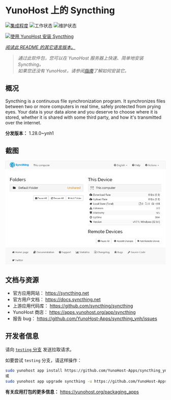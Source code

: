 <!--
注意：此 README 由 <https://github.com/YunoHost/apps/tree/master/tools/readme_generator> 自动生成
请勿手动编辑。
-->

# YunoHost 上的 Syncthing

[![集成程度](https://apps.yunohost.org/badge/integration/syncthing)](https://ci-apps.yunohost.org/ci/apps/syncthing/)
![工作状态](https://apps.yunohost.org/badge/state/syncthing)
![维护状态](https://apps.yunohost.org/badge/maintained/syncthing)

[![使用 YunoHost 安装 Syncthing](https://install-app.yunohost.org/install-with-yunohost.svg)](https://install-app.yunohost.org/?app=syncthing)

*[阅读此 README 的其它语言版本。](./ALL_README.md)*

> *通过此软件包，您可以在 YunoHost 服务器上快速、简单地安装 Syncthing。*  
> *如果您还没有 YunoHost，请参阅[指南](https://yunohost.org/install)了解如何安装它。*

## 概况

Syncthing is a continuous file synchronization program. It synchronizes files between two or more computers in real time, safely protected from prying eyes. Your data is your data alone and you deserve to choose where it is stored, whether it is shared with some third party, and how it's transmitted over the internet.


**分发版本：** 1.28.0~ynh1

## 截图

![Syncthing 的截图](./doc/screenshots/screenshot1.png)

## 文档与资源

- 官方应用网站： <https://syncthing.net>
- 官方用户文档： <https://docs.syncthing.net>
- 上游应用代码库： <https://github.com/syncthing/syncthing>
- YunoHost 商店： <https://apps.yunohost.org/app/syncthing>
- 报告 bug： <https://github.com/YunoHost-Apps/syncthing_ynh/issues>

## 开发者信息

请向 [`testing` 分支](https://github.com/YunoHost-Apps/syncthing_ynh/tree/testing) 发送拉取请求。

如要尝试 `testing` 分支，请这样操作：

```bash
sudo yunohost app install https://github.com/YunoHost-Apps/syncthing_ynh/tree/testing --debug
或
sudo yunohost app upgrade syncthing -u https://github.com/YunoHost-Apps/syncthing_ynh/tree/testing --debug
```

**有关应用打包的更多信息：** <https://yunohost.org/packaging_apps>
